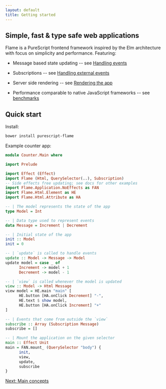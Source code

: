 ```yaml
---
layout: default
title: Getting started
---
```


## Simple, fast & type safe web applications

Flame is a PureScript frontend framework inspired by the Elm architecture with focus on simplicity and performance. Featuring:

* Message based state updating -- see [Handling events](events)

* Subscriptions -- see [Handling external events](events#handling-external-events)

* Server side rendering -- see [Rendering the app](rendering)

* Performance comparable to native JavaScript frameworks -- see [benchmarks](benchmarks)

## Quick start

Install:

```bash
bower install purescript-flame
```

Example counter app:

```haskell
module Counter.Main where

import Prelude

import Effect (Effect)
import Flame (Html, QuerySelector(..), Subscription)
-- Side effects free updating; see docs for other examples
import Flame.Application.NoEffects as FAN
import Flame.Html.Element as HE
import Flame.Html.Attribute as HA

-- | The model represents the state of the app
type Model = Int

-- | Data type used to represent events
data Message = Increment | Decrement

-- | Initial state of the app
init :: Model
init = 0

-- | `update` is called to handle events
update :: Model -> Message -> Model
update model = case _ of
      Increment -> model + 1
      Decrement -> model - 1

-- | `view` is called whenever the model is updated
view :: Model -> Html Message
view model = HE.main "main" [
      HE.button [HA.onClick Decrement] "-",
      HE.text $ show model,
      HE.button [HA.onClick Increment] "+"
]

-- | Events that come from outside the `view`
subscribe :: Array (Subscription Message)
subscribe = []

-- | Mount the application on the given selector
main :: Effect Unit
main = FAN.mount_ (QuerySelector "body") {
      init,
      view,
      update,
      subscribe
}
```

<a href="/concepts" class="direction">Next: Main concepts</a>
